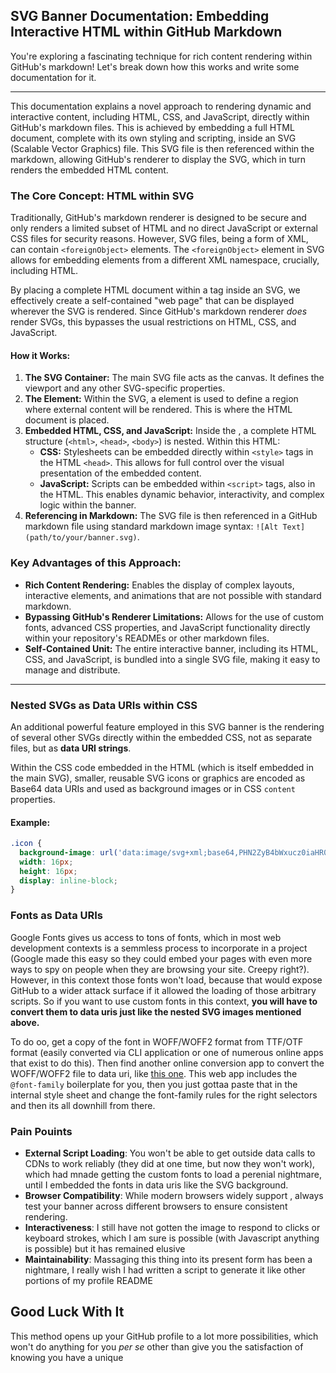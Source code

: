 ## SVG Banner Documentation: Embedding Interactive HTML within GitHub Markdown

You're exploring a fascinating technique for rich content rendering within GitHub's markdown! Let's break down how this works and write some documentation for it.

---

This documentation explains a novel approach to rendering dynamic and interactive content, including HTML, CSS, and JavaScript, directly within GitHub's markdown files. This is achieved by embedding a full HTML document, complete with its own styling and scripting, inside an SVG (Scalable Vector Graphics) file. This SVG file is then referenced within the markdown, allowing GitHub's renderer to display the SVG, which in turn renders the embedded HTML content.

### The Core Concept: HTML within SVG

Traditionally, GitHub's markdown renderer is designed to be secure and only renders a limited subset of HTML and no direct JavaScript or external CSS files for security reasons. However, SVG files, being a form of XML, can contain `<foreignObject>` elements. The `<foreignObject>` element in SVG allows for embedding elements from a different XML namespace, crucially, including HTML.

By placing a complete HTML document within a **<foreignObject>** tag inside an SVG, we effectively create a self-contained "web page" that can be displayed wherever the SVG is rendered. Since GitHub's markdown renderer *does* render SVGs, this bypasses the usual restrictions on HTML, CSS, and JavaScript.

#### How it Works:

1.  **The SVG Container:** The main SVG file acts as the canvas. It defines the viewport and any other SVG-specific properties.
2.  **The <foreignObject> Element:** Within the SVG, a **<foreignObject>** element is used to define a region where external content will be rendered. This is where the HTML document is placed.
3.  **Embedded HTML, CSS, and JavaScript:** Inside the **<foreignObject>**, a complete HTML structure (`<html>`, `<head>`, `<body>`) is nested. Within this HTML:
    * **CSS:** Stylesheets can be embedded directly within `<style>` tags in the HTML `<head>`. This allows for full control over the visual presentation of the embedded content.
    * **JavaScript:** Scripts can be embedded within `<script>` tags, also in the HTML. This enables dynamic behavior, interactivity, and complex logic within the banner.
4.  **Referencing in Markdown:** The SVG file is then referenced in a GitHub markdown file using standard markdown image syntax: `![Alt Text](path/to/your/banner.svg)`.

### Key Advantages of this Approach:

* **Rich Content Rendering:** Enables the display of complex layouts, interactive elements, and animations that are not possible with standard markdown.
* **Bypassing GitHub's Renderer Limitations:** Allows for the use of custom fonts, advanced CSS properties, and JavaScript functionality directly within your repository's READMEs or other markdown files.
* **Self-Contained Unit:** The entire interactive banner, including its HTML, CSS, and JavaScript, is bundled into a single SVG file, making it easy to manage and distribute.

---

### Nested SVGs as Data URIs within CSS

An additional powerful feature employed in this SVG banner is the rendering of several other SVGs directly within the embedded CSS, not as separate files, but as **data URI strings**.

Within the CSS code embedded in the HTML (which is itself embedded in the main SVG), smaller, reusable SVG icons or graphics are encoded as Base64 data URIs and used as background images or in CSS `content` properties.

#### Example:

```css
.icon {
  background-image: url('data:image/svg+xml;base64,PHN2ZyB4bWxucz0iaHR0cDovL3d3dy53My5vcmcvMjAwMC9zdmciIHdpZHRoPSIxNiIgaGVpZ2h0PSIxNiI+PGNpcmNsZSBjeD0iOCIgY3k9IjgiIHI9IjgiIGZpbGw9InJlZCIvPjwvc3ZnPg=='); /* Example: a red circle SVG */
  width: 16px;
  height: 16px;
  display: inline-block;
}
```

### Fonts as Data URIs

Google Fonts gives us access to tons of fonts, which in most web development contexts is a semmless process to incorporate in a project (Google made this easy so they could embed your pages with even more ways 
to spy on people when they are browsing your site. Creepy right?). However, in this context those fonts won't load, because that would expose GitHub to a wider attack surface if it allowed the loading of those 
arbitrary scripts. So if you want to use custom fonts in this context, **you will have to convert them to data uris just like the nested SVG images mentioned above.**

To do oo, get a copy of the font in WOFF/WOFF2 format from TTF/OTF format (easily converted via CLI application or one of numerous online apps that exist to do this). Then find another online conversion app to 
convert the WOFF/WOFF2 file to data uri, like [this one](https://hellogreg.github.io/woff2base/). This web app includes the `@font-family` boilerplate for you, then you just gottaa paste that in the internal 
style sheet and change the font-family rules for the right selectors and then its all downhill from there. 

  
### Pain Pouints 

  - **External Script Loading**: You won't be able to get outside data calls to CDNs to work reliably (they did at one time, but now they won't work), which had mnade getting the custom fonts to load a perenial nightmare, until I embedded the fonts in data uris like the SVG background.
  - **Browser Compatibility**: While modern browsers widely support , always test your banner across different browsers to ensure consistent rendering.
  - **Interactiveness**: I still have not gotten the image to respond to clicks or keyboard strokes, which I am sure is possible (with Javascript anything is possible) but it has remained elusive
  - **Maintainability**: Massaging this thing into its present form has been a nightmare, I really wish I had written a script to generate it like other portions of my profile README

## Good Luck With It 
This method opens up your GitHub profile to a lot more possibilities, which won't do anything for you *per se* other than give you the satisfaction of knowing you have a unique 
